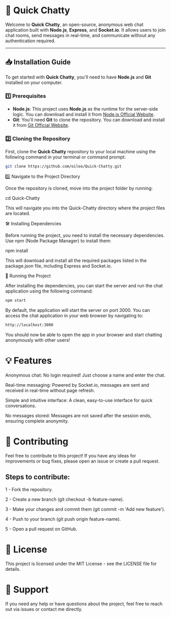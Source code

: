 # 🚀 Quick Chatty

Welcome to **Quick Chatty**, an open-source, anonymous web chat application built with **Node.js**, **Express**, and **Socket.io**. It allows users to join chat rooms, send messages in real-time, and communicate without any authentication required.

---

## 📥 Installation Guide

To get started with **Quick Chatty**, you'll need to have **Node.js** and **Git** installed on your computer.

### 1️⃣ Prerequisites

- **Node.js**: This project uses **Node.js** as the runtime for the server-side logic. You can download and install it from [Node.js Official Website](https://nodejs.org/).
- **Git**: You'll need **Git** to clone the repository. You can download and install it from [Git Official Website](https://git-scm.com/).

### 2️⃣ Cloning the Repository

First, clone the **Quick Chatty** repository to your local machine using the following command in your terminal or command prompt:

```bash
git clone https://github.com/oileo/Quick-Chatty.git
```

3️⃣ Navigate to the Project Directory

Once the repository is cloned, move into the project folder by running:

cd Quick-Chatty

This will navigate you into the Quick-Chatty directory where the project files are located.

🛠️ Installing Dependencies

Before running the project, you need to install the necessary dependencies. Use npm (Node Package Manager) to install them:

npm install

This will download and install all the required packages listed in the package.json file, including Express and Socket.io.

🚀 Running the Project

After installing the dependencies, you can start the server and run the chat application using the following command:

```bash
npm start
```

By default, the application will start the server on port 3000. You can access the chat application in your web browser by navigating to:

```bash
http://localhost:3000
```

You should now be able to open the app in your browser and start chatting anonymously with other users!

# 💡 Features

Anonymous chat: No login required! Just choose a name and enter the chat.

Real-time messaging: Powered by Socket.io, messages are sent and received in real-time without page refresh.

Simple and intuitive interface: A clean, easy-to-use interface for quick conversations.

No messages stored: Messages are not saved after the session ends, ensuring complete anonymity.

# 📝 Contributing

Feel free to contribute to this project! If you have any ideas for improvements or bug fixes, please open an issue or create a pull request.

## Steps to contribute:

1 - Fork the repository.

2 - Create a new branch (git checkout -b feature-name).

3 - Make your changes and commit them (git commit -m 'Add new feature').

4 - Push to your branch (git push origin feature-name).

5 - Open a pull request on GitHub.

# 📄 License

This project is licensed under the MIT License - see the LICENSE file for details.

# 🤝 Support

If you need any help or have questions about the project, feel free to reach out via issues or contact me directly.

